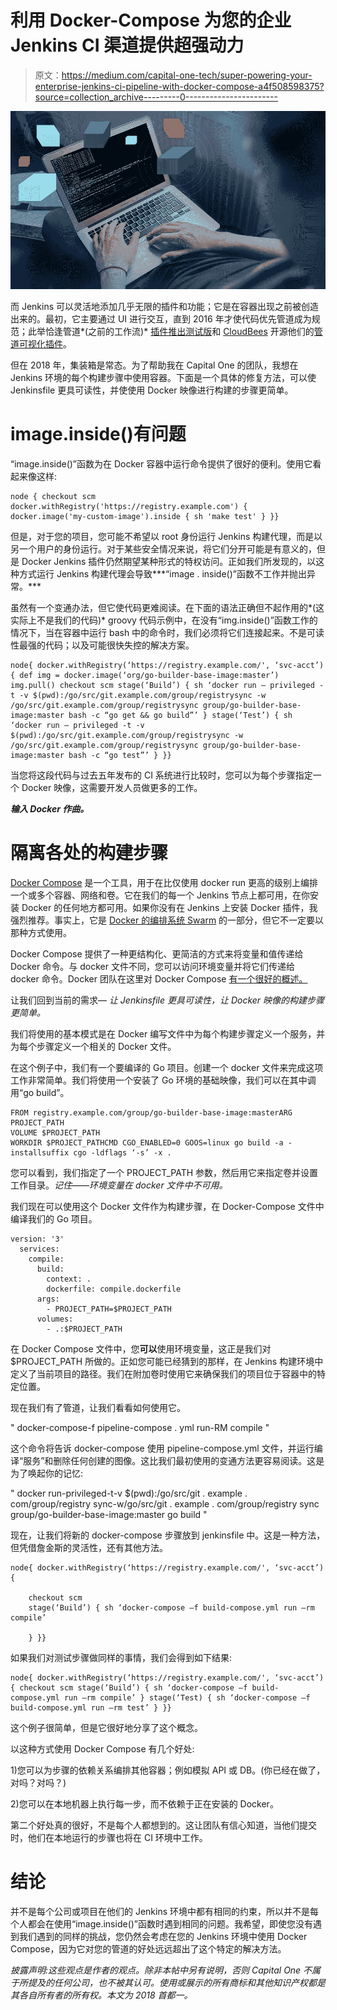 # 利用 Docker-Compose 为您的企业 Jenkins CI 渠道提供超强动力

> 原文：<https://medium.com/capital-one-tech/super-powering-your-enterprise-jenkins-ci-pipeline-with-docker-compose-a4f508598375?source=collection_archive---------0----------------------->

![](img/8cf04f30965790a6692722e8a4b43341.png)

而 Jenkins 可以灵活地添加几乎无限的插件和功能；它是在容器出现之前被创造出来的。最初，它主要通过 UI 进行交互，直到 2016 年才使代码优先管道成为规范；此举恰逢管道*(之前的工作流)* [插件推出测试版](https://www.cloudbees.com/blog/beta-release-github-support-pipeline-code)和 [CloudBees](https://www.cloudbees.com/) 开源他们的[管道可视化插件](https://wiki.jenkins.io/display/JENKINS/Pipeline+Stage+View+Plugin)。

但在 2018 年，集装箱是常态。为了帮助我在 Capital One 的团队，我想在 Jenkins 环境的每个构建步骤中使用容器。下面是一个具体的修复方法，可以使 Jenkinsfile 更具可读性，并使使用 Docker 映像进行构建的步骤更简单。

# image.inside()有问题

“image.inside()”函数为在 Docker 容器中运行命令提供了很好的便利。使用它看起来像这样:

```
node { checkout scm docker.withRegistry('https://registry.example.com') { docker.image('my-custom-image').inside { sh 'make test' } }}
```

但是，对于您的项目，您可能不希望以 root 身份运行 Jenkins 构建代理，而是以另一个用户的身份运行。对于某些安全情况来说，将它们分开可能是有意义的，但是 Docker Jenkins 插件仍然期望某种形式的特权访问。正如我们所发现的，以这种方式运行 Jenkins 构建代理会导致***“image . inside()”函数不工作并抛出异常。***

虽然有一个变通办法，但它使代码更难阅读。在下面的语法正确但不起作用的*(这实际上不是我们的代码)* groovy 代码示例中，在没有“img.inside()”函数工作的情况下，当在容器中运行 bash 中的命令时，我们必须将它们连接起来。不是可读性最强的代码；以及可能很快失控的解决方案。

```
node{ docker.withRegistry(‘https://registry.example.com/', ‘svc-acct’) { def img = docker.image(‘org/go-builder-base-image:master’) img.pull() checkout scm stage(‘Build’) { sh ‘docker run — privileged -t -v $(pwd):/go/src/git.example.com/group/registrysync -w /go/src/git.example.com/group/registrysync group/go-builder-base-image:master bash -c “go get && go build”’ } stage(‘Test’) { sh ‘docker run — privileged -t -v $(pwd):/go/src/git.example.com/group/registrysync -w /go/src/git.example.com/group/registrysync group/go-builder-base-image:master bash -c “go test”’ } }}
```

当您将这段代码与过去五年发布的 CI 系统进行比较时，您可以为每个步骤指定一个 Docker 映像，这需要开发人员做更多的工作。

***输入 Docker 作曲。***

# 隔离各处的构建步骤

[Docker Compose](https://docs.docker.com/compose/) 是一个工具，用于在比仅使用 docker run 更高的级别上编排一个或多个容器、网络和卷。它在我们的每一个 Jenkins 节点上都可用，在你安装 Docker 的任何地方都可用。如果你没有在 Jenkins 上安装 Docker 插件，我强烈推荐。事实上，它是 [Docker 的编排系统 Swarm](https://docs.docker.com/engine/swarm/) 的一部分，但它不一定要以那种方式使用。

Docker Compose 提供了一种更结构化、更简洁的方式来将变量和值传递给 Docker 命令。与 docker 文件不同，您可以访问环境变量并将它们传递给 docker 命令。Docker 团队在这里对 Docker Compose [有一个很好的概述。](https://docs.docker.com/compose/overview/)

让我们回到当前的需求— *让 Jenkinsfile 更具可读性，让 Docker 映像的构建步骤更简单。*

我们将使用的基本模式是在 Docker 编写文件中为每个构建步骤定义一个服务，并为每个步骤定义一个相关的 Docker 文件。

在这个例子中，我们有一个要编译的 Go 项目。创建一个 docker 文件来完成这项工作非常简单。我们将使用一个安装了 Go 环境的基础映像，我们可以在其中调用“go build”。

```
FROM registry.example.com/group/go-builder-base-image:masterARG PROJECT_PATH
VOLUME $PROJECT_PATH
WORKDIR $PROJECT_PATHCMD CGO_ENABLED=0 GOOS=linux go build -a -installsuffix cgo -ldflags ‘-s’ -x .
```

您可以看到，我们指定了一个 PROJECT_PATH 参数，然后用它来指定卷并设置工作目录。*记住——环境变量在 docker 文件中不可用。*

我们现在可以使用这个 Docker 文件作为构建步骤，在 Docker-Compose 文件中编译我们的 Go 项目。

```
version: '3'
  services:
    compile:
      build:
        context: .
        dockerfile: compile.dockerfile
      args:
        - PROJECT_PATH=$PROJECT_PATH
      volumes:
        - .:$PROJECT_PATH
```

在 Docker Compose 文件中，您**可以**使用环境变量，这正是我们对$PROJECT_PATH 所做的。正如您可能已经猜到的那样，在 Jenkins 构建环境中定义了当前项目的路径。我们在附加卷时使用它来确保我们的项目位于容器中的特定位置。

现在我们有了管道，让我们看看如何使用它。

" docker-compose-f pipeline-compose . yml run-RM compile "

这个命令将告诉 docker-compose 使用 pipeline-compose.yml 文件，并运行编译“服务”和删除任何创建的图像。这比我们最初使用的变通方法更容易阅读。这是为了唤起你的记忆:

" docker run-privileged-t-v $(pwd):/go/src/git . example . com/group/registry sync-w/go/src/git . example . com/group/registry sync group/go-builder-base-image:master go build "

现在，让我们将新的 docker-compose 步骤放到 jenkinsfile 中。这是一种方法，但凭借詹金斯的灵活性，还有其他方法。

```
node{ docker.withRegistry(‘https://registry.example.com/', ‘svc-acct’) {

    checkout scm
    stage(‘Build’) { sh ‘docker-compose –f build-compose.yml run –rm compile’

    } }}
```

如果我们对测试步骤做同样的事情，我们会得到如下结果:

```
node{ docker.withRegistry(‘https://registry.example.com/', ‘svc-acct’) { checkout scm stage(‘Build’) { sh ‘docker-compose –f build-compose.yml run –rm compile’ } stage(‘Test) { sh ‘docker-compose –f build-compose.yml run –rm test’ } }}
```

这个例子很简单，但是它很好地分享了这个概念。

以这种方式使用 Docker Compose 有几个好处:

1)您可以为步骤的依赖关系编排其他容器；例如模拟 API 或 DB。(你已经在做了，对吗？对吗？)

2)您可以在本地机器上执行每一步，而不依赖于正在安装的 Docker。

第二个好处真的很好，不是每个人都想到的。这让团队有信心知道，当他们提交时，他们在本地运行的步骤也将在 CI 环境中工作。

# 结论

并不是每个公司或项目在他们的 Jenkins 环境中都有相同的约束，所以并不是每个人都会在使用“image.inside()”函数时遇到相同的问题。我希望，即使您没有遇到我们遇到的同样的挑战，您仍然会考虑在您的 Jenkins 环境中使用 Docker Compose，因为它对您的管道的好处远远超出了这个特定的解决方法。

*披露声明:这些观点是作者的观点。除非本帖中另有说明，否则 Capital One 不属于所提及的任何公司，也不被其认可。使用或展示的所有商标和其他知识产权都是其各自所有者的所有权。本文为 2018 首都一。*
